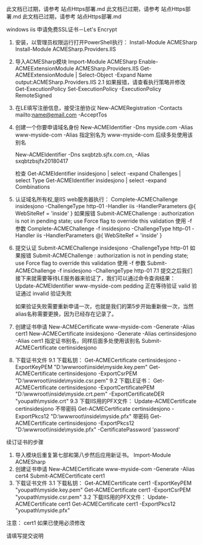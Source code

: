此文档已过期，请参考 站点Https部署.md
此文档已过期，请参考 站点Https部署.md
此文档已过期，请参考 站点Https部署.md

windows iis 申请免费SSL证书－Let's Encrypt

1. 安装，以管理员权限运行打开PowerShell执行：
    Install-Module ACMESharp
    Install-Module ACMESharp.Providers.IIS
2. 导入ACMESharp模块
    Import-Module ACMESharp
    Enable-ACMEExtensionModule ACMESharp.Providers.IIS
    Get-ACMEExtensionModule | Select-Object -Expand Name
        output:ACMESharp.Providers.IIS
    2.1 如果报错，请查看执行策略并修改
        Get-ExecutionPolicy
        Set-ExecutionPolicy -ExecutionPolicy RemoteSigned
4. 在LE填写注册信息，接受注册协议
    New-ACMERegistration -Contacts mailto:name@email.com -AcceptTos
5. 创建一个你要申请域名身份
    New-ACMEIdentifier -Dns myside.com -Alias www-myside-com
    -Alias 指定别名为 www-myside-com 后续多处使用该别名

     New-ACMEIdentifier -Dns sxqbtzb.sjfx.com.cn, -Alias sxqbtzbsjfx20180417

    检查
    Get-ACMEIdentifier insidesjono | select -expand Challenges | select Type
    Get-ACMEIdentifier insidesjono | select -expand Combinations
6. 认证域名所有权,是IIS web服务器执行：
    Complete-ACMEChallenge  insidesjono -ChallengeType http-01 -Handler iis -HandlerParameters @{ WebSiteRef = 'inside' }
    如果报错 Submit-ACMEChallenge : authorization is not in pending state; use Force flag to override this validation 使用 -f 参数
    Complete-ACMEChallenge -f insidesjono -ChallengeType http-01 -Handler iis -HandlerParameters @{ WebSiteRef = 'inside' }
7. 提交认证
    Submit-ACMEChallenge insidesjono -ChallengeType http-01
     如果报错 Submit-ACMEChallenge : authorization is not in pending state; use Force flag to override this validation 使用 -f 参数
     Submit-ACMEChallenge -f insidesjono -ChallengeType http-01
    7.1 提交之后我们接下来就需要等待LE服务器来验证了，我们可以通过命令查询结果：
    Update-ACMEIdentifier www-myside-com
    pedding 正在等待验证 
    valid 验证通过 
    invalid 验证失败

    如果验证失败需要重新申请一次，也就是我们的第5步开始重新做一次，当然alias名称需要更换，因为已经存在记录了。
8. 创建证书申请
    New-ACMECertificate www-myside-com -Generate -Alias cert1
    New-ACMECertificate insidesjono -Generate -Alias certinsidesjono
    -Alias cert1 指定证书别名，同样后面多处使用该别名
    Submit-ACMECertificate certinsidesjono
9. 下载证书文件
    9.1 下载私钥：
        Get-ACMECertificate certinsidesjono -ExportKeyPEM "D:\wwwroot\inside\myside.key.pem" 
        Get-ACMECertificate certinsidesjono -ExportCsrPEM "D:\wwwroot\inside\myside.csr.pem"
    9.2 下载LE证书： 
        Get-ACMECertificate certinsidesjono -ExportCertificatePEM "D:\wwwroot\inside\myside.crt.pem" -ExportCertificateDER "youpath\myside.crt" 
    9.3 下载IIS用的PFX文件：
        Update-ACMECertificate certinsidesjono
        不带密码
        Get-ACMECertificate certinsidesjono -ExportPkcs12 "D:\wwwroot\inside\myside.pfx" 
        带密码
        Get-ACMECertificate certinsidesjono -ExportPkcs12 "D:\wwwroot\inside\myside.pfx" -CertificatePassword 'password'

续订证书的步骤
1. 导入模块后重复第七部和第八步然后应用新证书。
    Import-Module ACMESharp
2. 创建证书申请
    New-ACMECertificate www-myside-com -Generate -Alias cert4
    Submit-ACMECertificate cert1
3. 下载证书文件
    3.1 下载私钥： 
        Get-ACMECertificate cert1 -ExportKeyPEM "youpath\myside.key.pem" 
        Get-ACMECertificate cert1 -ExportCsrPEM "youpath\myside.csr.pem"
    3.2 下载IIS用的PFX文件：
        Update-ACMECertificate cert1 
        Get-ACMECertificate cert1 -ExportPkcs12 "youpath\myside.pfx"

注意： cert1 如果已使用必须修改


请填写提交说明